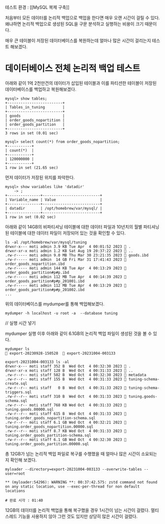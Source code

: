 테스트 환경 : [[MySQL 복제 구축]]

처음부터 모든 데이터를 논리적 백업으로 백업을 한다면 매우 오랜 시간이 걸릴 수 있다. 왜냐하면 논리적 백업으로 생성된 SQL을 구문 분석하고 실행하는 비용이 크기 때문이다.

매우 큰 테이블이 저장된 데이터베이스를 복원하는데 얼마나 많은 시간이 걸리는지 테스트 해보겠다.

# 데이터베이스 전체 논리적 백업 테스트
아래와 같이 1억 2천만건의 데이터가 삽입된 테이블과 이를 파티션한 테이블이 저장된 데이터베이스를 백업하고 복원해보겠다.

```
mysql> show tables;
+-------------------------+
| Tables_in_tuning        |
+-------------------------+
| goods                   |
| order_goods_nopartition |
| order_goods_partition   |
+-------------------------+
3 rows in set (0.01 sec)

mysql> select count(*) from order_goods_nopartition;
+-----------+
| count(*)  |
+-----------+
| 120000000 |
+-----------+
1 row in set (21.65 sec)
```

먼저 데이터가 저장된 위치를 파악한다.
```
mysql> show variables like 'datadir'
    -> ;
+---------------+--------------------------+
| Variable_name | Value                    |
+---------------+--------------------------+
| datadir       | /opt/homebrew/var/mysql/ |
+---------------+--------------------------+
1 row in set (0.02 sec)
```

아래와 같이 14GB의 비파티셔닝 테이블에 대한 데이터 파일과 10년치의 월별 파티셔닝된 테이블에 대한 데이터 파일이 저장되어 있는 것을 확인할 수 있다.
```
ls -al /opt/homebrew/var/mysql/tuning
drwxr-x--- moti admin 3.9 KB Tue Apr  4 00:01:52 2023  .
drwxr-xr-x moti admin 1.2 KB Sat Aug 19 20:37:22 2023  ..
.rw-r----- moti admin 9.0 MB Thu Mar 30 23:21:35 2023  goods.ibd
.rw-r----- moti admin  14 GB Fri Mar 31 17:41:43 2023  order_goods_nopartition.ibd
.rw-r----- moti admin 144 KB Tue Apr  4 00:13:29 2023  order_goods_partition#p#p.ibd
.rw-r----- moti admin 112 MB Tue Apr  4 00:14:39 2023  order_goods_partition#p#p_201001.ibd
.rw-r----- moti admin 112 MB Tue Apr  4 00:13:29 2023  order_goods_partition#p#p_201002.ibd
...
```

위의 데이터베이스를 mydumper를 통해 백업해보겠다.
```
mydumper -h localhost -u root -a  --database tuning
```

// 실행 시간 넣기

mydumper 실행 이후 아래와 같이 6.1GB의 논리적 백업 파일이 생성된 것을 볼 수 있다.
```
mydumper ls
 export-20230928-150528   export-20231004-003133

export-20231004-003133 ls -al
drwxr-x--- moti staff 352 B  Wed Oct  4 00:32:30 2023  .
drwxr-xr-x moti staff 128 B  Wed Oct  4 00:31:33 2023  ..
.rw-r--r-- moti staff 502 B  Wed Oct  4 00:32:30 2023  metadata
.rw-r--r-- moti staff 155 B  Wed Oct  4 00:31:33 2023  tuning-schema-create.sql
.rw-r--r-- moti staff   0 B  Wed Oct  4 00:31:33 2023  tuning-schema-triggers.sql
.rw-r--r-- moti staff 310 B  Wed Oct  4 00:31:33 2023  tuning.goods-schema.sql
.rw-r--r-- moti staff 768 KB Wed Oct  4 00:31:33 2023  tuning.goods.00000.sql
.rw-r--r-- moti staff 615 B  Wed Oct  4 00:31:33 2023  tuning.order_goods_nopartition-schema.sql
.rw-r--r-- moti staff 6.1 GB Wed Oct  4 00:32:21 2023  tuning.order_goods_nopartition.00000.sql
.rw-r--r-- moti staff 8.7 KB Wed Oct  4 00:31:33 2023  tuning.order_goods_partition-schema.sql
.rw-r--r-- moti staff 6.1 GB Wed Oct  4 00:32:30 2023  tuning.order_goods_partition.00000.sql
```

총 12GB가 넘는 논리적 백업 파일로 복구를 수행했을 때 얼마나 많은 시간이 소요되는지 확인해 보겠다.
```
myloader --directory=export-20231004-003133 --overwrite-tables --user=root

** (myloader:54296): WARNING **: 00:37:42.575: zstd command not found on any static location, use --exec-per-thread for non default locations

# 완료 시각 : 01:40
```

12GB의 데이터를 논리적 백업을 통해 복구했을 경우 1시간이 넘는 시간이 걸렸다. 멀티 스레드 기능을 사용하지 않아 그런 것도 있지만 상당히 많은 시간이 걸렸다.
